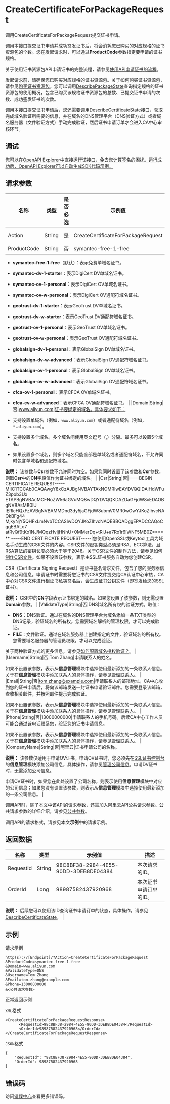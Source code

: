 # CreateCertificateForPackageRequest

调用CreateCertificateForPackageRequest提交证书申请。

调用本接口提交证书申请并成功签发证书后，将会消耗您已购买的对应规格的证书资源包的个数。您在发起请求时，可以通过**ProductCode**参数指定要申请的证书规格。

关于使用证书资源包API申请证书的完整流程，请参见[使用API申请证书的流程](~~204741~~)。

发起请求前，请确保您已购买对应规格的证书资源包。关于如何购买证书资源包，请参见[购买证书资源包](~~188316~~)。您可以调用[DescribePackageState](~~164110~~)查询指定规格的证书资源包的使用概况，包含已购买该规格证书资源包的总数、已提交证书申请的次数、成功签发证书的次数。

调用本接口提交证书申请后，您还需要调用[DescribeCertificateState](~~164111~~)接口，获取完成域名验证所需要的信息，并在域名的DNS管理平台（DNS验证方式）或者域名服务器（文件验证方式）手动完成验证，然后证书申请订单才会进入CA中心审核环节。

## 调试

[您可以在OpenAPI Explorer中直接运行该接口，免去您计算签名的困扰。运行成功后，OpenAPI Explorer可以自动生成SDK代码示例。](https://api.aliyun.com/#product=cas&api=CreateCertificateForPackageRequest&type=RPC&version=2020-04-07)

## 请求参数

|名称|类型|是否必选|示例值|描述|
|--|--|----|---|--|
|Action|String|是|CreateCertificateForPackageRequest|要执行的操作。取值：**CreateCertificateForPackageRequest**。 |
|ProductCode|String|否|symantec-free-1-free|要申请的证书规格。取值：

 -   **symantec-free-1-free**（默认）：表示免费单域名证书。
-   **symantec-dv-1-starter**：表示DigiCert DV单域名证书。
-   **symantec-ov-1-personal**：表示DigiCert OV单域名证书。
-   **symantec-ov-w-personal**：表示DigiCert OV通配符域名证书。
-   **geotrust-dv-1-starter**：表示GeoTrust DV单域名证书。
-   **geotrust-dv-w-starter**：表示GeoTrust DV通配符域名证书。
-   **geotrust-ov-1-personal**：表示GeoTrust OV单域名证书。
-   **geotrust-ov-w-personal**：表示GeoTrust OV通配符域名证书。
-   **globalsign-dv-1-personal**：表示GlobalSign DV单域名证书。
-   **globalsign-dv-w-advanced**：表示GlobalSign DV通配符域名证书。
-   **globalsign-ov-1-personal**：表示GlobalSign OV单域名证书。
-   **globalsign-ov-w-advanced**：表示GlobalSign OV通配符域名证书。
-   **cfca-ov-1-personal**：表示CFCA OV单域名证书。
-   **cfca-ev-w-advanced**：表示CFCA OV通配符域名证书。 |
|Domain|String|否|www.aliyun.com|证书要绑定的域名。具体要求如下：

 -   支持设置单域名（例如，`www.aliyun.com`）或者通配符域名（例如，`*.aliyun.com`）。
-   支持设置多个域名。多个域名间使用英文逗号（,）分隔。最多可以设置5个域名。
-   如果设置多个域名，则多个域名只能全部是单域名或者通配符域名，不允许同时包含单域名和通配符域名。

 **说明：** 该参数与**Csr**参数不允许同时为空。如果您同时设置了该参数和**Csr**参数，则取**Csr**中的**CN**字段值作为证书绑定的域名。 |
|Csr|String|否|-----BEGIN CERTIFICATE REQUEST----- MIIC1TCCAb0CAQAwgY8xCzAJBgNVBAYTAkNOMRIwEAYDVQQIDAlHdWFuZ3pob3Ux ETAPBgNVBAcMCFNoZW56aGVuMQ8wDQYDVQQKDAZDaGFjdW8xEDAOBgNVBAsMB0lU IERlcHQxFzAVBgNVBAMMDnd3dy5jaGFjdW8ubmV0MR0wGwYJKoZIhvcNAQkBFg44 MjkyNjY5QHFxLmNvbTCCASIwDQYJKoZIhvcNAQEBBQADggEPADCCAQoCggEBALo7 atRvQf9tKo1NJ/MQqzHvIjHNhU+0MMerDq+tRlJ+a7Ro1r6IWNF5MB0Z\*\*\*\*\*\* -----END CERTIFICATE REQUEST-----|您使用OpenSSL或Keytool工具为域名手动生成的CSR文件的内容。CSR文件的密钥类型必须是RSA、ECC算法，且RSA算法的密钥长度必须大于等于2048。关于CSR文件的制作方法，请参见[如何制作CSR文件](~~42218~~)。如果不设置该参数，表示由SSL证书服务自动为您创建CSR。

 CSR（Certificate Signing Request）是证书签名请求文件，包含了您的服务器信息和公司信息。申请证书时需要将您证书的CSR文件提交给CA认证中心审核，CA中心对CSR文件进行根证书私钥签名后，会生成证书公钥文件（即签发给您的SSL证书）。

 **说明：** CSR中的**CN**字段表示证书绑定的域名。如果您设置了该参数，则无需设置**Domain**参数。 |
|ValidateType|String|否|DNS|域名所有权的验证方式。取值：

 -   **DNS**：DNS验证。通过在域名的DNS管理平台为域名添加一条TXT类型的DNS记录，验证域名的所有权。您需要域名解析的管理权限，才可以完成验证。
-   **FILE**：文件验证。通过在域名服务器上创建指定的文件，验证域名的所有权。您需要域名服务器的管理员权限，才可以完成验证。

 关于两种验证方式的更多信息，请参见[如何配置域名授权验证？](~~48016~~)。 |
|Username|String|否|Tom Zhang|申请联系人的姓名。

 如果不设置该参数，表示从**信息管理**模块中选择使用最新添加的一条联系人信息。关于在**信息管理**模块中添加联系人的具体操作，请参见[管理联系人](~~198262~~)。 |
|Email|String|否|tom.zhang@example.com|申请联系人的邮箱地址。CA中心收到您的证书申请后，将向该邮箱发送一封证书申请验证邮件。您需要登录该邮箱，查收相关邮件，并按照邮件提示完成验证。

 如果不设置该参数，表示从**信息管理**模块中选择使用最新添加的一条联系人信息。关于在**信息管理**模块中添加联系人的具体操作，请参见[管理联系人](~~198262~~)。 |
|Phone|String|否|13000000000|申请联系人的手机号码。后续CA中心工作人员可能会通过该电话联系您，验证您的证书申请信息。

 如果不设置该参数，表示从**信息管理**模块中选择使用最新添加的一条联系人信息。关于在**信息管理**模块中添加联系人的具体操作，请参见[管理联系人](~~198262~~)。 |
|CompanyName|String|否|阿里云|证书申请公司的名称。

 **说明：** 该参数仅适用于申请OV证书。申请OV证书时，您必须先在[SSL证书控制台](https://yundun.console.aliyun.com/?p=cas#/)的**信息管理**模块添加公司信息，具体操作，请参见[管理公司信息](~~198289~~)。申请DV证书时，无需添加公司信息。

 申请OV证书时，如果您在此处设置了公司名称，则表示使用**信息管理**模块中对应的公司信息；如果您没有设置该参数，则表示从**信息管理**模块中选择使用最新添加的一条公司信息。 |

调用API时，除了本文中该API的请求参数，还需加入阿里云API公共请求参数。公共请求参数的详细介绍，请参见[公共参数](~~164108~~)。

调用API的请求格式，请参见本文**示例**中的请求示例。

## 返回数据

|名称|类型|示例值|描述|
|--|--|---|--|
|RequestId|String|98C8BF38-2984-4E55-90DD-3DEB8DE04384|本次请求的ID。 |
|OrderId|Long|98987582437920968|本次证书申请订单的ID。

 **说明：** 后续您可以使用该ID查询证书申请订单的状态，具体操作，请参见[DescribeCertificateState](~~164111~~)。 |

## 示例

请求示例

```
http(s)://[Endpoint]/?Action=CreateCertificateForPackageRequest
&ProductCode=symantec-free-1-free
&Domain=www.aliyun.com
&ValidateType=DNS
&Username=Tom Zhang
&Email=tom.zhang@example.com
&Phone=13000000000
&<公共请求参数>
```

正常返回示例

`XML`格式

```
<CreateCertificateForPackageRequestResponse>
	  <RequestId>98C8BF38-2984-4E55-90DD-3DEB8DE04384</RequestId>
      <OrderId>98987582437920968</OrderId>
</CreateCertificateForPackageRequestResponse>
```

`JSON`格式

```
{
    "RequestId": "98C8BF38-2984-4E55-90DD-3DEB8DE04384",
    "OrderId": 98987582437920968
}
```

## 错误码

访问[错误中心](https://error-center.aliyun.com/status/product/cas)查看更多错误码。

